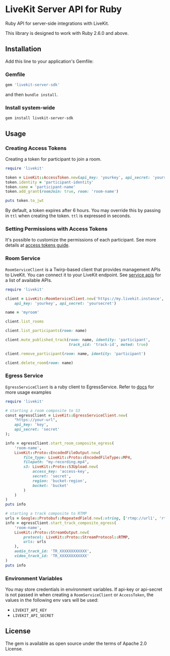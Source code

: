<!--BEGIN_BANNER_IMAGE--><!--END_BANNER_IMAGE-->

# LiveKit Server API for Ruby

Ruby API for server-side integrations with LiveKit. <!--BEGIN_DESCRIPTION--><!--END_DESCRIPTION-->

This library is designed to work with Ruby 2.6.0 and above.

## Installation

Add this line to your application's Gemfile:

### Gemfile

```ruby
gem 'livekit-server-sdk'
```

and then `bundle install`.

### Install system-wide

```shell
gem install livekit-server-sdk
```

## Usage

### Creating Access Tokens

Creating a token for participant to join a room.

```ruby
require 'livekit'

token = LiveKit::AccessToken.new(api_key: 'yourkey', api_secret: 'yoursecret')
token.identity = 'participant-identity'
token.name = 'participant-name'
token.add_grant(roomJoin: true, room: 'room-name')

puts token.to_jwt
```

By default, a token expires after 6 hours. You may override this by passing in `ttl` when creating the token. `ttl` is expressed in seconds.

### Setting Permissions with Access Tokens

It's possible to customize the permissions of each participant. See more details at [access tokens guide](https://docs.livekit.io/guides/access-tokens#room-permissions).

### Room Service

`RoomServiceClient` is a Twirp-based client that provides management APIs to LiveKit. You can connect it to your LiveKit endpoint. See [service apis](https://docs.livekit.io/guides/server-api) for a list of available APIs.

```ruby
require 'livekit'

client = LiveKit::RoomServiceClient.new('https://my.livekit.instance',
    api_key: 'yourkey', api_secret: 'yoursecret')

name = 'myroom'

client.list_rooms

client.list_participants(room: name)

client.mute_published_track(room: name, identity: 'participant',
                            track_sid: 'track-id', muted: true)

client.remove_participant(room: name, identity: 'participant')

client.delete_room(room: name)
```

### Egress Service

`EgressServiceClient` is a ruby client to EgressService. Refer to [docs](https://docs.livekit.io/guides/egress) for more usage examples

```ruby
require 'livekit'

# starting a room composite to S3
const egressClient = LiveKit::EgressServiceClient.new(
    "https://your-url",
    api_key: 'key',
    api_secret: 'secret'
);

info = egressClient.start_room_composite_egress(
    'room-name',
    LiveKit::Proto::EncodedFileOutput.new(
        file_type: LiveKit::Proto::EncodedFileType::MP4,
        filepath: "my-recording.mp4",
        s3: LiveKit::Proto::S3Upload.new(
            access_key: 'access-key',
            secret: 'secret',
            region: 'bucket-region',
            bucket: 'bucket'
        )
    )
)
puts info

# starting a track composite to RTMP
urls = Google::Protobuf::RepeatedField.new(:string, ['rtmp://url1', 'rtmps://url2'])
info = egressClient.start_track_composite_egress(
    'room-name',
    LiveKit::Proto::StreamOutput.new(
        protocol: LiveKit::Proto::StreamProtocol::RTMP,
        urls: urls
    ),
    audio_track_id: 'TR_XXXXXXXXXXXX',
    video_track_id: 'TR_XXXXXXXXXXXX'
)
puts info
```

### Environment Variables

You may store credentials in environment variables. If api-key or api-secret is not passed in when creating a `RoomServiceClient` or `AccessToken`, the values in the following env vars will be used:

- `LIVEKIT_API_KEY`
- `LIVEKIT_API_SECRET`

## License

The gem is available as open source under the terms of Apache 2.0 License.

<!--BEGIN_REPO_NAV--><!--END_REPO_NAV-->

